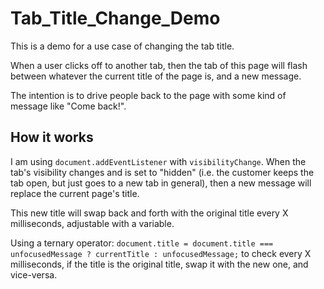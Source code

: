 # Tab_Title_Change_Demo

This is a demo for a use case of changing the tab title.

When a user clicks off to another tab, then the tab of this page will flash between whatever the current title of the page is, and a new message.

The intention is to drive people back to the page with some kind of message like "Come back!".

## How it works

I am using `document.addEventListener` with `visibilityChange`. When the tab's visibility changes and is set to "hidden" (i.e. the customer keeps the tab open, but just goes to a new tab in general), then a new message will replace the current page's title.

This new title will swap back and forth with the original title every X milliseconds, adjustable with a variable.

Using a ternary operator: `document.title = document.title === unfocusedMessage ? currentTitle : unfocusedMessage;` to check every X milliseconds, if the title is the original title, swap it with the new one, and vice-versa.

